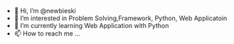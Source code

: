 - 👋 Hi, I’m @newbieski
- 👀 I’m interested in Problem Solving,Framework, Python, Web Applicatoin
- 🌱 I’m currently learning Web Application with Python
- 📫 How to reach me ...

<!---
newbieski/newbieski is a ✨ special ✨ repository because its `README.md` (this file) appears on your GitHub profile.
You can click the Preview link to take a look at your changes.
--->
